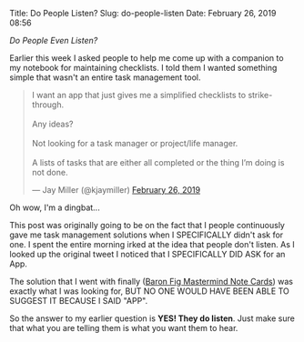 Title: Do People Listen?
Slug: do-people-listen
Date: February 26, 2019 08:56

*Do People Even Listen?*

Earlier this week I asked people to help me come up with a companion to my notebook for maintaining checklists. I told them I wanted something simple that wasn't an entire task management tool. 

<blockquote class="twitter-tweet" data-lang="en"><p lang="en" dir="ltr">I want an app that just gives me a simplified checklists to strike-through. <br><br>Any ideas?<br><br>Not looking for a task manager or project/life manager. <br><br>A lists of tasks that are either all completed or the thing I’m doing is not done.</p>&mdash; Jay Miller (@kjaymiller) <a href="https://twitter.com/kjaymiller/status/1100270567872028672?ref_src=twsrc%5Etfw">February 26, 2019</a></blockquote> <script async src="https://platform.twitter.com/widgets.js" charset="utf-8"></script> 

Oh wow, I'm a dingbat...

This post was originally going to be on the fact that I people continuously gave me task management solutions when I SPECIFICALLY didn't ask for one.  I spent the entire morning irked at the idea that people don't listen. As I looked up the original tweet I noticed that I SPECIFICALLY DID ASK for an App.

The solution that I went with finally ([Baron Fig Mastermind Note Cards](https://www.baronfig.com/products/strategist)) was exactly what I was looking for, BUT NO ONE WOULD HAVE BEEN ABLE TO SUGGEST IT BECAUSE I SAID "APP".

So the answer to my earlier question is **YES! They do listen**. Just make sure that what you are telling them is what you want them to hear.  

